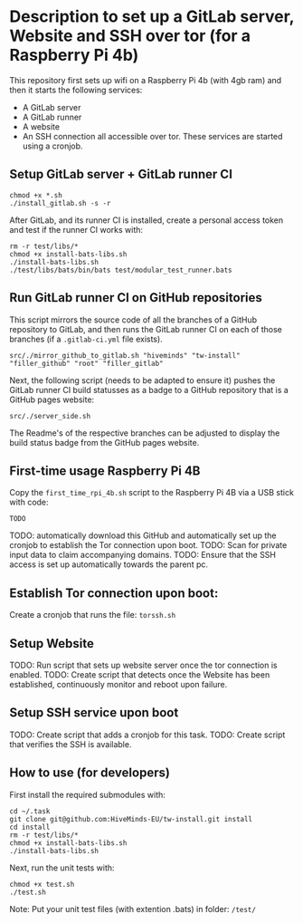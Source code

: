 # Description to set up a GitLab server, Website and SSH over tor (for a Raspberry Pi 4b)

This repository first sets up wifi on a Raspberry Pi 4b (with 4gb ram) and then it starts the following services:
 - A GitLab server
 - A GitLab runner
 - A website
 - An SSH connection
 all accessible over tor. These services are started using a cronjob.


## Setup GitLab server + GitLab runner CI
```
chmod +x *.sh
./install_gitlab.sh -s -r
```
After GitLab, and its runner CI is installed, create a personal access token and test if the runner CI works with: 
```
rm -r test/libs/*
chmod +x install-bats-libs.sh
./install-bats-libs.sh
./test/libs/bats/bin/bats test/modular_test_runner.bats
```


## Run GitLab runner CI on GitHub repositories
This script mirrors the source code of all the branches of a GitHub repository to GitLab, and then runs the GitLab runner CI on each of those branches (if a `.gitlab-ci.yml` file exists).
```
src/./mirror_github_to_gitlab.sh "hiveminds" "tw-install" "filler_github" "root" "filler_gitlab"
```
Next, the following script (needs to be adapted to ensure it) pushes the GitLab runner CI build statusses as a badge to a GitHub repository that is a GitHub pages website:
```
src/./server_side.sh
```
The Readme's of the respective branches can be adjusted to display the build status badge from the GitHub pages website.

 
 ## First-time usage Raspberry Pi 4B
 Copy the `first_time_rpi_4b.sh` script to the Raspberry Pi 4B via a USB stick with code:
```
TODO
```
TODO: automatically download this GitHub and automatically set up the cronjob to establish the Tor connection upon boot.
TODO: Scan for private input data to claim accompanying domains.
TODO: Ensure that the SSH access is set up automatically towards the parent pc.


## Establish Tor connection upon boot:
Create a cronjob that runs the file:
`torssh.sh`


## Setup Website
TODO: Run script that sets up website server once the tor connection is enabled.
TODO: Create script that detects once the Website has been established, continuously monitor and reboot upon failure.


## Setup SSH service upon boot
TODO: Create script that adds a cronjob for this task.
TODO: Create script that verifies the SSH is available.

## How to use (for developers)
First install the required submodules with:
```
cd ~/.task
git clone git@github.com:HiveMinds-EU/tw-install.git install
cd install
rm -r test/libs/*
chmod +x install-bats-libs.sh
./install-bats-libs.sh
```

Next, run the unit tests with:
```
chmod +x test.sh
./test.sh
```
Note: Put your unit test files (with extention .bats) in folder: `/test/`

